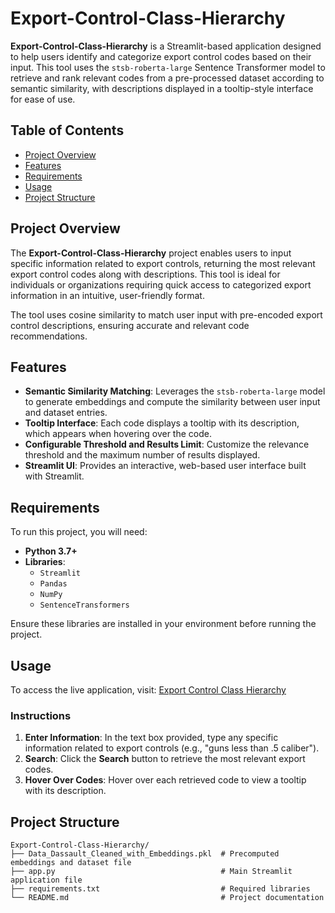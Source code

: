 # Export-Control-Class-Hierarchy

**Export-Control-Class-Hierarchy** is a Streamlit-based application designed to help users identify and categorize export control codes based on their input. This tool uses the `stsb-roberta-large` Sentence Transformer model to retrieve and rank relevant codes from a pre-processed dataset according to semantic similarity, with descriptions displayed in a tooltip-style interface for ease of use.

## Table of Contents
- [Project Overview](#project-overview)
- [Features](#features)
- [Requirements](#requirements)
- [Usage](#usage)
- [Project Structure](#project-structure)


## Project Overview

The **Export-Control-Class-Hierarchy** project enables users to input specific information related to export controls, returning the most relevant export control codes along with descriptions. This tool is ideal for individuals or organizations requiring quick access to categorized export information in an intuitive, user-friendly format.

The tool uses cosine similarity to match user input with pre-encoded export control descriptions, ensuring accurate and relevant code recommendations.

## Features

- **Semantic Similarity Matching**: Leverages the `stsb-roberta-large` model to generate embeddings and compute the similarity between user input and dataset entries.
- **Tooltip Interface**: Each code displays a tooltip with its description, which appears when hovering over the code.
- **Configurable Threshold and Results Limit**: Customize the relevance threshold and the maximum number of results displayed.
- **Streamlit UI**: Provides an interactive, web-based user interface built with Streamlit.

## Requirements

To run this project, you will need:
- **Python 3.7+**
- **Libraries**:
  - `Streamlit`
  - `Pandas`
  - `NumPy`
  - `SentenceTransformers`

Ensure these libraries are installed in your environment before running the project.

## Usage

To access the live application, visit: [Export Control Class Hierarchy](https://export-control-class-hierarchy.streamlit.app/)

### Instructions

1. **Enter Information**: In the text box provided, type any specific information related to export controls (e.g., "guns less than .5 caliber").
2. **Search**: Click the **Search** button to retrieve the most relevant export codes.
3. **Hover Over Codes**: Hover over each retrieved code to view a tooltip with its description.

## Project Structure

```plaintext
Export-Control-Class-Hierarchy/
├── Data_Dassault_Cleaned_with_Embeddings.pkl  # Precomputed embeddings and dataset file
├── app.py                                     # Main Streamlit application file
├── requirements.txt                           # Required libraries
└── README.md                                  # Project documentation
```
